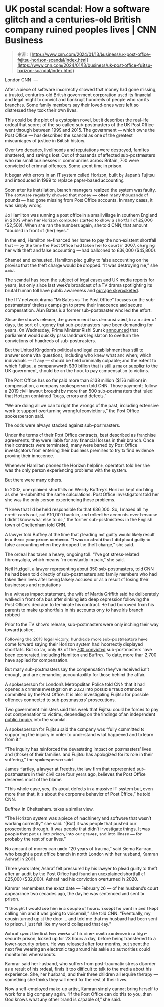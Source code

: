 <!--yml
category: 未分类
date: 2024-05-27 14:50:53
-->

# UK postal scandal: How a software glitch and a centuries-old British company ruined peoples lives | CNN Business

> 来源：[https://www.cnn.com/2024/01/13/business/uk-post-office-fujitsu-horizon-scandal/index.html](https://www.cnn.com/2024/01/13/business/uk-post-office-fujitsu-horizon-scandal/index.html)

London CNN  — 

After a piece of software incorrectly showed that money had gone missing, a trusted, centuries-old British government corporation used its financial and legal might to convict and bankrupt hundreds of people who ran its branches. Some family members say their loved-ones were left so distressed they took their own lives.

This could be the plot of a dystopian novel, but it describes the real-life ordeal that scores of the so-called sub-postmasters of the UK Post Office went through between 1999 and 2015\. The government — which owns the Post Office — has described the scandal as one of the greatest miscarriages of justice in British history.

Over two decades, livelihoods and reputations were destroyed, families shattered, and savings lost. Out of thousands of affected sub-postmasters who ran small businesses in communities across Britain, 700 were convicted of criminal offences. Some spent time in prison.

It began with errors in an IT system called Horizon, built by Japan’s Fujitsu and introduced in 1999 to replace paper-based accounting.

Soon after its installation, branch managers realized the system was faulty. The software regularly showed that money — often many thousands of pounds — had gone missing from Post Office accounts. In many cases, it was simply wrong.

Jo Hamilton was running a post office in a small village in southern England in 2003 when her Horizon computer started to show a shortfall of £2,000 ($2,500). When she ran the numbers again, she told CNN, that amount “doubled in front of (her) eyes.”

In the end, Hamilton re-financed her home to pay the non-existent shortfall that — by the time the Post Office had taken her to court in 2007, charging her with theft and false accounting — had ballooned to £36,000 ($45,800).

Shamed and exhausted, Hamilton pled guilty to false accounting on the proviso that the theft charge would be dropped. “It was destroying me,” she said.

The scandal has been the subject of legal cases and UK media reports for years, but only since last week’s broadcast of a TV drama spotlighting its brutal human toll have public awareness and [outrage skyrocketed](https://you.38degrees.org.uk/petitions/strip-paula-vennells-of-her-cbe?source=homepage&utm_medium=promotion&utm_source=homepage).

The ITV network drama “Mr Bates vs The Post Office” focuses on the sub-postmasters’ tireless campaign to prove their innocence and secure compensation. Alan Bates is a former sub-postmaster who led the effort.

Since the show’s release, the government has demonstrated, in a matter of days, the sort of urgency that sub-postmasters have been demanding for years. On Wednesday, Prime Minister Rishi Sunak [announced](https://www.gov.uk/government/news/government-to-quash-wrongful-post-office-convictions) that parliament would quickly pass landmark legislation to overturn the convictions of hundreds of sub-postmasters.

But the United Kingdom’s political and legal establishment has still to answer some vital questions, including who knew what and when; which individuals — if any — should be held criminally culpable; and the extent to which Fujitsu, a companyworth $30 billion that is [still a major supplier](https://www.gov.uk/government/publications/strategic-suppliers/crown-representatives-and-strategic-suppliers) to the UK government, should be on the hook to pay compensation to victims.

The Post Office has so far paid more than £138 million ($176 million) in compensation, a company spokesperson told CNN. Those payments follow a 2019 [civil lawsuit](https://www.judiciary.uk/wp-content/uploads/2019/12/bates-v-post-office-judgment.pdf) brought by more than 500 sub-postmasters that ruled that Horizon contained “bugs, errors and defects.”

“We are doing all we can to right the wrongs of the past, including extensive work to support overturning wrongful convictions,” the Post Office spokesperson said.

The odds were always stacked against sub-postmasters.

Under the terms of their Post Office contracts, best described as franchise agreements, they were liable for any financial losses in their branch. Once their contracts were terminated, many were barred by Post Office investigators from entering their business premises to try to find evidence proving their innocence.

Whenever Hamilton phoned the Horizon helpline, operators told her she was the only person experiencing problems with the system.

But there were many others.

In 2008, unexplained shortfalls on Wendy Buffrey’s Horizon kept doubling as she re-submitted the same calculations. Post Office investigators told her she was the only person experiencing these problems.

“I knew that I’d be held responsible for that £36,000\. So, I maxed all my credit cards out, put £10,000 back in, and rolled the accounts over because I didn’t know what else to do,” the former sub-postmistress in the English town of Cheltenham told CNN.

A lawyer told Buffrey at the time that pleading not guilty would likely result in a three-year prison sentence. “I was so afraid that I did plead guilty to false accounting when they dropped the theft charge,” she said.

The ordeal has taken a heavy, ongoing toll. “I’ve got stress-related fibromyalgia, which means I’m constantly in pain,” she said.

Neil Hudgell, a lawyer representing about 350 sub-postmasters, told CNN he had been told directly of sub-postmasters and family members who had taken their lives after being falsely accused or as a result of losing their businesses and reputations.

In a witness impact statement, the wife of Martin Griffith said he deliberately walked in front of a bus after sinking into deep depression following the Post Office’s decision to terminate his contract. He had borrowed from his parents to make up shortfalls in his accounts only to have his branch robbed.

Prior to the TV show’s release, sub-postmasters were only inching their way toward justice.

Following the 2019 legal victory, hundreds more sub-postmasters have come forward saying their Horizon system had incorrectly displayed shortfalls. But so far, only 93 of the [700 convicted](https://corporate.postoffice.co.uk/en/horizon-scandal-pages/overturned-convictions-and-compensation-information-on-progress) sub-postmasters have been exonerated, including Hamilton and Buffrey. To date, more than 2,700 have applied for compensation.

But many sub-postmasters say the compensation they’ve received isn’t enough, and are demanding accountability for those behind the affair.

A spokesperson for London’s Metropolitan Police told CNN that it had opened a criminal investigation in 2020 into possible fraud offences committed by the Post Office. It is also investigating Fujitsu for possible offences connected to sub-postmasters’ prosecutions.

Two government ministers said this week that Fujitsu could be forced to pay out compensation to victims, depending on the findings of an independent [public inquiry](https://www.postofficehorizoninquiry.org.uk/) into the scandal.

A spokesperson for Fujitsu said the company was “fully committed to supporting the inquiry in order to understand what happened and to learn from it.”

“The inquiry has reinforced the devastating impact on postmasters’ lives and (those) of their families, and Fujitsu has apologized for its role in their suffering,” the spokesperson said.

James Hartley, a lawyer at Freeths, the law firm that represented sub-postmasters in their civil case four years ago, believes the Post Office deserves most of the blame.

“This whole case, yes, it’s about defects in a massive IT system but, even more than that, it is about the corporate behavior of Post Office,” he told CNN.

Buffrey, in Cheltenham, takes a similar view.

“The Horizon system was a piece of machinery and software that wasn’t working correctly,” she said. “(But) it was people that pushed our prosecutions through. It was people that didn’t investigate things. It was people that put us into prison, into our graves, and into illness — for probably the rest of our lives.”

No amount of money can undo “20 years of trauma,” said Siema Kamran, who bought a post office branch in north London with her husband, Kamran Ashraf, in 2001.

Three years later, Ashraf felt pressured by his lawyer to plead guilty to theft after an audit by the Post Office had found an unexplained shortfall of £25,000 ($32,000). Ashraf had his conviction overturned in 2020.

Kamran remembers the exact date — February 26 — of her husband’s court appearance two decades ago, the day he was sentenced and sent to prison.

“I thought I would see him in a couple of hours. Except he went in and I kept calling him and it was going to voicemail,” she told CNN. “Eventually, my cousin turned up at the door … and told me that my husband had been sent to prison. I just felt like my world collapsed that day.”

Ashraf spent the first few weeks of his nine-month sentence in a high-security prison, locked up for 23 hours a day, before being transferred to a lower-security prison. He was released after four months, but spent the next five wearing an electronic tag around his ankle so authorities could monitor his whereabouts.

Kamran said her husband, who suffers from post-traumatic stress disorder as a result of his ordeal, finds it too difficult to talk to the media about his experience. She, her husband, and their three children all require therapy — something she thinks they will need for the rest of their lives.

Now a self-employed make-up artist, Kamran simply cannot bring herself to work for a big company again. “If the Post Office can do this to you, then God knows what any other brand is capable of,” she said.